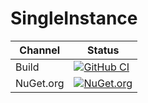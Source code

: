 # SingleInstance

Channel | Status
-|-
Build | [![GitHub CI](https://github.com/HMBSbige/SingleInstance/workflows/GitHub%20CI/badge.svg)](https://github.com/HMBSbige/SingleInstance/actions)
NuGet.org | [![NuGet.org](https://img.shields.io/nuget/v/HMBSbige.SingleInstance.svg)](https://www.nuget.org/packages/HMBSbige.SingleInstance/)
